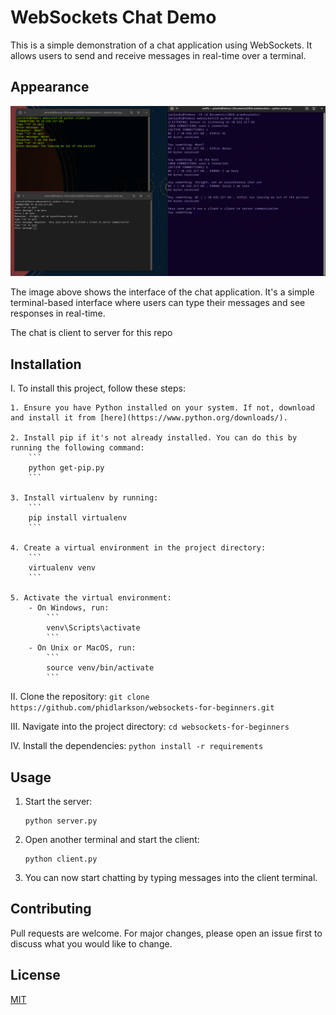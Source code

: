 # WebSockets Chat Demo

This is a simple demonstration of a chat application using WebSockets. It allows users to send and receive messages in real-time over a terminal.

## Appearance
![Chat Application Interface](screenshot/image.png)

The image above shows the interface of the chat application. It's a simple terminal-based interface where users can type their messages and see responses in real-time.

The chat is client to server for this repo

## Installation

I. To install this project, follow these steps:

    1. Ensure you have Python installed on your system. If not, download and install it from [here](https://www.python.org/downloads/).

    2. Install pip if it's not already installed. You can do this by running the following command:
        ```
        python get-pip.py
        ```

    3. Install virtualenv by running:
        ```
        pip install virtualenv
        ```

    4. Create a virtual environment in the project directory:
        ```
        virtualenv venv
        ```

    5. Activate the virtual environment:
        - On Windows, run:
            ```
            venv\Scripts\activate
            ```
        - On Unix or MacOS, run:
            ```
            source venv/bin/activate
            ```

II. Clone the repository:
    ```
    git clone https://github.com/phidlarkson/websockets-for-beginners.git
    ```

III. Navigate into the project directory:
    ```
    cd websockets-for-beginners
    ```

IV. Install the dependencies:
    ```
    python install -r requirements
    ```

## Usage

1. Start the server:
    ```
    python server.py
    ```

2. Open another terminal and start the client:
    ```
    python client.py
    ```

3. You can now start chatting by typing messages into the client terminal.

## Contributing

Pull requests are welcome. For major changes, please open an issue first to discuss what you would like to change.

## License

[MIT](https://choosealicense.com/licenses/mit/)
